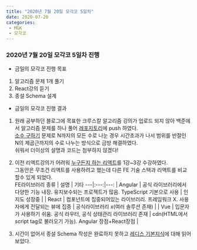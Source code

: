 ```yaml
---
title: "2020년 7월 20일 모각코 5일차"
date: 2020-07-20
categories: 
 - MGK
 - 모각코
---  
```

 
### 2020년 7월 20일 모각코 5일차 진행  
+ 금일의 모각코 진행 목표  
 1. 알고리즘 문제 1개 풀기  
 2. React강의 듣기
 3. 종설 Schema 설계
   
+ 금일의 모각코 진행 결과  
 1. 원래 공부하던 블로그에 목표한 크루스칼 알고리즘 강의가 업로드 되지 않아 백준에서 알고리즘 문제를 하나 풀어 [레포지토리](https://github.com/cnu-pai/2020SUMMER-AlgorithmStudy/blob/master/%EC%B5%9C%EC%88%98%EC%97%B0/p1929.py)에 push 하였다.  
 [소수 구하기](https://www.acmicpc.net/problem/1929) 문제로 N까지의 모든 수로 나눈 경우 시간초과가 나서 범위를 반절인 N의 제곱근까지의 수로 나누는 방식으로 금방 해결하였다.  
 쉬워서 더이상의 설명과 코드는 첨부하지 않겠다!  
 2. 이전 리액트강의가 어려워 [누구든지 하는 리액트](https://www.youtube.com/playlist?list=PL9FpF_z-xR_E4rxYMMZx5cOpwaiwCzWUH)를 1강~3강 수강하였다.  
 그동안은 무조건 리액트를 사용하려고 했는데 다른 FE 기술 스택과 리액트를 비교할수 있게 되었다.  
FE라이브러리 종류 | 설명 | 기타
---|:---:|---:
| Angular | 공식 라이브러리에서 다양한 기능 내장. 유지보수되는 프로젝트가 많음. TypeScript 기본으로 사용 | 인지도 성장중 |
| React | 컴포넌트에 집중되어있는 라이브러리. 프레임워크 X. 사용자에게 전달되는 뷰에 집중 | 공식라이브러리 x(여러 솔루션 존재) |
| Vue | 입문자가 사용하기 쉬움. 공식 라우터, 공식 상태관리 라이브러리 존재 | cdn(HTML에서 script tag로 불러오기 가능). Angular 장점+React장점 |
  
   
 3. 시간이 없어서 종설 Schema 작성은 완료하지 못하고 [레디스 기본지식](https://medium.com/garimoo/%EA%B0%9C%EB%B0%9C%EC%9E%90%EB%A5%BC-%EC%9C%84%ED%95%9C-%EB%A0%88%EB%94%94%EC%8A%A4-%ED%8A%9C%ED%86%A0%EB%A6%AC%EC%96%BC-01-92aaa24ca8cc)에 대해 읽어보았다.  
  
